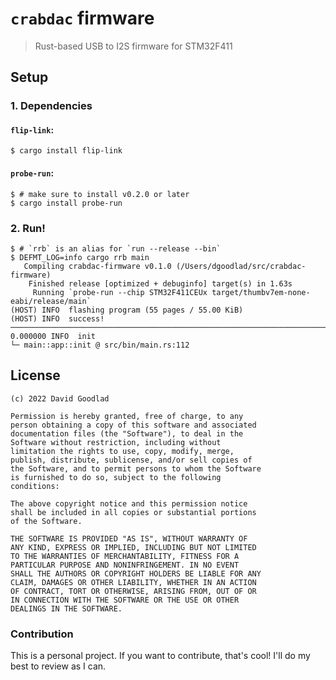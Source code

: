# `crabdac` firmware

> Rust-based USB to I2S firmware for STM32F411


## Setup

### 1. Dependencies

#### `flip-link`:

```console
$ cargo install flip-link
```

#### `probe-run`:

``` console
$ # make sure to install v0.2.0 or later
$ cargo install probe-run
```

### 2. Run!



``` console
$ # `rrb` is an alias for `run --release --bin`
$ DEFMT_LOG=info cargo rrb main
   Compiling crabdac-firmware v0.1.0 (/Users/dgoodlad/src/crabdac-firmware)
    Finished release [optimized + debuginfo] target(s) in 1.63s
     Running `probe-run --chip STM32F411CEUx target/thumbv7em-none-eabi/release/main`
(HOST) INFO  flashing program (55 pages / 55.00 KiB)
(HOST) INFO  success!
────────────────────────────────────────────────────────────────────────────────
0.000000 INFO  init
└─ main::app::init @ src/bin/main.rs:112
```

## License

``` text
(c) 2022 David Goodlad

Permission is hereby granted, free of charge, to any
person obtaining a copy of this software and associated
documentation files (the "Software"), to deal in the
Software without restriction, including without
limitation the rights to use, copy, modify, merge,
publish, distribute, sublicense, and/or sell copies of
the Software, and to permit persons to whom the Software
is furnished to do so, subject to the following
conditions:

The above copyright notice and this permission notice
shall be included in all copies or substantial portions
of the Software.

THE SOFTWARE IS PROVIDED "AS IS", WITHOUT WARRANTY OF
ANY KIND, EXPRESS OR IMPLIED, INCLUDING BUT NOT LIMITED
TO THE WARRANTIES OF MERCHANTABILITY, FITNESS FOR A
PARTICULAR PURPOSE AND NONINFRINGEMENT. IN NO EVENT
SHALL THE AUTHORS OR COPYRIGHT HOLDERS BE LIABLE FOR ANY
CLAIM, DAMAGES OR OTHER LIABILITY, WHETHER IN AN ACTION
OF CONTRACT, TORT OR OTHERWISE, ARISING FROM, OUT OF OR
IN CONNECTION WITH THE SOFTWARE OR THE USE OR OTHER
DEALINGS IN THE SOFTWARE.
```

### Contribution

This is a personal project. If you want to contribute, that's cool! I'll do my
best to review as I can.
